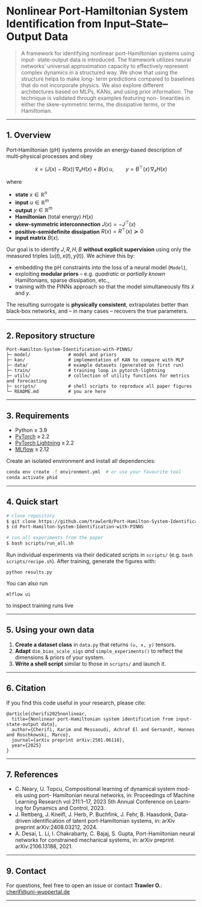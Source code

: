 # Nonlinear Port‑Hamiltonian System Identification from Input–State–Output Data

> A framework for identifying nonlinear port-Hamiltonian systems using input-
state-output data is introduced. The framework utilizes neural networks’
universal approximation capacity to effectively represent complex dynamics
in a structured way. We show that using the structure helps to make long-
term predictions compared to baselines that do not incorporate physics. We
also explore different architectures based on MLPs, KANs, and using prior
information. The technique is validated through examples featuring non-
linearities in either the skew-symmetric terms, the dissipative terms, or the
Hamiltonian.
---

## 1. Overview
Port‑Hamiltonian (pH) systems provide an energy‑based description of multi‑physical processes and obey

$$
\dot x = \bigl(J(x) - R(x)\bigr)\, \nabla_x H(x) + B(x)\,u,\qquad y = B^\top(x)\, \nabla_x H(x)
$$

where

* **state** $x \in \mathbb R^{n}$
* **input** $u \in \mathbb R^{m}$
* **output** $y \in \mathbb R^{m}$  
* **Hamiltonian** (total energy) $H(x)$  
* **skew‑symmetric interconnection** $J(x) = -J^\top(x)$  
* **positive‑semidefinite dissipation** $R(x) = R^\top(x) \succeq 0$  
* **input matrix** $B(x)$.

Our goal is to identify $J, R, H, B$ **without explicit supervision** using only the measured triples $(u(t), x(t), y(t))$. We achieve this by:

* embedding the pH constraints into the loss of a neural model (`Model`),
* exploiting **modular priors** – e.g. *quadratic* or *partially known* Hamiltonians, sparse dissipation, etc.,
* training with the PINNs approach so that the model simultaneously fits $\dot x$ and $y$.

The resulting surrogate is **physically consistent**, extrapolates better than black‑box networks, and – in many cases – recovers the true parameters.

---

## 2. Repository structure
```text
Port‑Hamilton-System-Identification-with-PINNS/
├─ model/              # model and priors
├─ kan/                # implementation of KAN to compare with MLP
├─ data/               # example datasets (generated on first run)
├─ train/              # training loop in pytorch-lightning
├─ utils/              # collection of utility functions for metrics and forecasting
├─ scripts/            # shell scripts to reproduce all paper figures
└─ README.md           # you are here
```

---

## 3. Requirements
* Python ≥ 3.9
* [PyTorch](https://pytorch.org/) ≥ 2.2
* [PyTorch Lightning](https://lightning.ai/) ≥ 2.2
* [MLflow](https://mlflow.org/) ≥ 2.12

Create an isolated environment and install all dependencies:
```bash
conda env create -f environment.yml  # or use your favourite tool
conda activate phid
```

---

## 4. Quick start
```bash
# clone repository
$ git clone https://github.com/trawler0/Port-Hamilton-System-Identification-with-PINNS.git
$ cd Port-Hamilton-System-Identification-with-PINNS

# run all experiments from the paper
$ bash scripts/run_all.sh
```

Run individual experiments via their dedicated scripts in `scripts/` (e.g. `bash scripts/recipe.sh`). After training, generate the figures with:
```
python results.py
```
You can also run 
```
mlflow ui
```
to inspect training runs live

---

## 5. Using your own data
1. **Create a dataset class** in `data.py` that returns `(u, x, y)` tensors.
2. **Adapt** `dim_bias_scale_sigs` *and* `simple_experiments()` to reflect the dimensions & priors of your system.
3. **Write a shell script** similar to those in `scripts/` and launch it.

---


## 6. Citation
If you find this code useful in your research, please cite:
```text
@article{cherifi2025nonlinear,
  title={Nonlinear port-Hamiltonian system identification from input-state-output data},
  author={Cherifi, Karim and Messaoudi, Achraf El and Gernandt, Hannes and Roschkowski, Marco},
  journal={arXiv preprint arXiv:2501.06118},
  year={2025}
}
```

---

## 7. References
*  C. Neary, U. Topcu, Compositional learning of dynamical system mod-
els using port- Hamiltonian neural networks, in: Proceedings of Machine
Learning Research vol 211:1–17, 2023 5th Annual Conference on Learn-
ing for Dynamics and Control, 2023.
*  J. Rettberg, J. Kneifl, J. Herb, P. Buchfink, J. Fehr, B. Haasdonk,
Data-driven identification of latent port-Hamiltonian systems, in: arXiv
preprint arXiv:2408.03212, 2024.
* A. Desai, L. Li, I. Chakrabarty, C. Bajaj, S. Gupta, Port-Hamiltonian
neural networks for constrained mechanical systems, in: arXiv preprint
arXiv:2106.13188, 2021.
---

## 9. Contact
For questions, feel free to open an issue or contact **Trawler O.**:<br>
<cherifi@uni-wuppertal.de>

---

